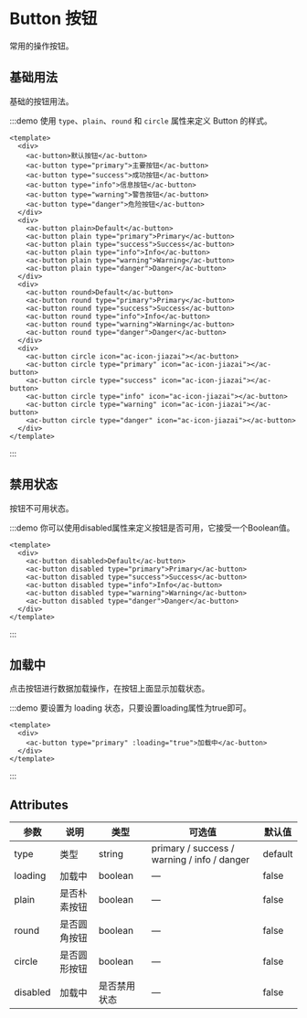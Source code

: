 # Button 按钮

常用的操作按钮。

## 基础用法

基础的按钮用法。

:::demo 使用 `type`、`plain`、`round` 和 `circle` 属性来定义 Button 的样式。

```vue
<template>
  <div>
    <ac-button>默认按钮</ac-button>
    <ac-button type="primary">主要按钮</ac-button>
    <ac-button type="success">成功按钮</ac-button>
    <ac-button type="info">信息按钮</ac-button>
    <ac-button type="warning">警告按钮</ac-button>
    <ac-button type="danger">危险按钮</ac-button>
  </div>
  <div>
    <ac-button plain>Default</ac-button>
    <ac-button plain type="primary">Primary</ac-button>
    <ac-button plain type="success">Success</ac-button>
    <ac-button plain type="info">Info</ac-button>
    <ac-button plain type="warning">Warning</ac-button>
    <ac-button plain type="danger">Danger</ac-button>
  </div>
  <div>
    <ac-button round>Default</ac-button>
    <ac-button round type="primary">Primary</ac-button>
    <ac-button round type="success">Success</ac-button>
    <ac-button round type="info">Info</ac-button>
    <ac-button round type="warning">Warning</ac-button>
    <ac-button round type="danger">Danger</ac-button>
  </div>
  <div>
    <ac-button circle icon="ac-icon-jiazai"></ac-button>
    <ac-button circle type="primary" icon="ac-icon-jiazai"></ac-button>
    <ac-button circle type="success" icon="ac-icon-jiazai"></ac-button>
    <ac-button circle type="info" icon="ac-icon-jiazai"></ac-button>
    <ac-button circle type="warning" icon="ac-icon-jiazai"></ac-button>
    <ac-button circle type="danger" icon="ac-icon-jiazai"></ac-button>
  </div>
</template>
```

:::

## 禁用状态

按钮不可用状态。

:::demo 你可以使用disabled属性来定义按钮是否可用，它接受一个Boolean值。

```vue
<template>
  <div>
    <ac-button disabled>Default</ac-button>
    <ac-button disabled type="primary">Primary</ac-button>
    <ac-button disabled type="success">Success</ac-button>
    <ac-button disabled type="info">Info</ac-button>
    <ac-button disabled type="warning">Warning</ac-button>
    <ac-button disabled type="danger">Danger</ac-button>
  </div>
</template>
```

:::

## 加载中

点击按钮进行数据加载操作，在按钮上面显示加载状态。

:::demo 要设置为 loading 状态，只要设置loading属性为true即可。

```vue
<template>
  <div>
    <ac-button type="primary" :loading="true">加载中</ac-button>
  </div>
</template>
```

:::

## Attributes

| 参数    | 说明   | 类型    | 可选值                                             | 默认值  |
| ------- | ----- | ------- | -------------------------------------------------- | ------- |
| type    | 类型   | string  | primary / success / warning / info / danger  | default |
| loading | 加载中 | boolean | —                                                  | false   |
| plain | 是否朴素按钮	 | boolean | —                                                  | false   |
| round	 | 是否圆角按钮	 | boolean | —                                                  | false   |
| circle | 是否圆形按钮	 | boolean | —                                                  | false   |
| disabled | 加载中 | 是否禁用状态	 | —                                                  | false   |
